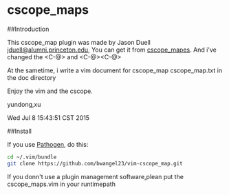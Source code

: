 cscope_maps
==========

##Introduction

This cscope\_map plugin was made by Jason Duell <jduell@alumni.princeton.edu>, You
can get it from [cscope_mapes](http://cscope.sourceforge.net/cscope_maps.vim). And 
i've changed the <C-@> and <C-@><C-@> 

At the sametime, i write a vim document for cscope\_map cscope\_map.txt in the 
doc directory

Enjoy the vim and the cscope.

yundong,xu

Wed Jul  8 15:43:51 CST 2015

##Install

If you use [Pathogen](https://github.com/tpope/vim-pathogen), do this:

```sh
cd ~/.vim/bundle
git clone https://github.com/bwangel23/vim-cscope_map.git
```

If you donn't use a plugin management software,plean put the cscope_maps.vim in your runtimepath
